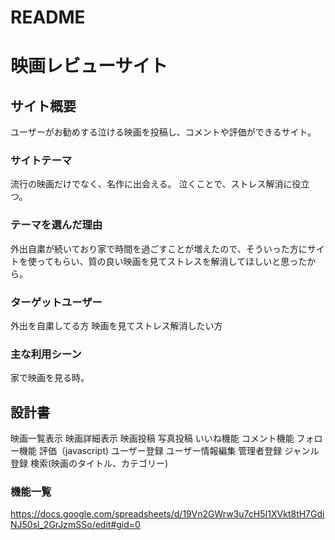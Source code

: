 # README

# 映画レビューサイト

## サイト概要
ユーザーがお勧めする泣ける映画を投稿し、コメントや評価ができるサイト。

### サイトテーマ
流行の映画だけでなく、名作に出会える。
泣くことで、ストレス解消に役立つ。


### テーマを選んだ理由
外出自粛が続いており家で時間を過ごすことが増えたので、そういった方にサイトを使ってもらい、質の良い映画を見てストレスを解消してほしいと思ったから。

### ターゲットユーザー
外出を自粛してる方
映画を見てストレス解消したい方

### 主な利用シーン
家で映画を見る時。

## 設計書
映画一覧表示
映画詳細表示
映画投稿
写真投稿
いいね機能
コメント機能
フォロー機能
評価（javascript)
ユーザー登録
ユーザー情報編集
管理者登録
ジャンル登録
検索(映画のタイトル、カテゴリー)
### 機能一覧
https://docs.google.com/spreadsheets/d/19Vn2GWrw3u7cH5I1XVkt8tH7GdiNJ50sl_2GrJzmSSo/edit#gid=0
